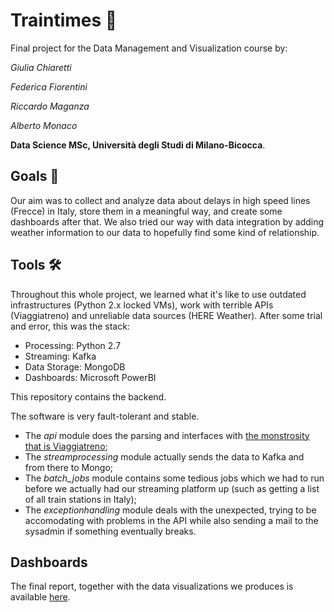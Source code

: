 # Traintimes 🚆

Final project for the Data Management and Visualization course by:

*Giulia Chiaretti*

*Federica Fiorentini*

*Riccardo Maganza*

*Alberto Monaco*

**Data Science MSc, Università degli Studi di Milano-Bicocca**.

## Goals 🎯

Our aim was to collect and analyze data about delays in high speed lines (Frecce) in Italy, store them in a meaningful way, and create some dashboards after that.
We also tried our way with data integration by adding weather information to our data to hopefully find some kind of relationship.

## Tools 🛠

Throughout this whole project, we learned what it's like to use outdated infrastructures (Python 2.x locked VMs), work with terrible APIs (Viaggiatreno) and unreliable data sources (HERE Weather).
After some trial and error, this was the stack:

* Processing: Python 2.7
* Streaming: Kafka
* Data Storage: MongoDB
* Dashboards: Microsoft PowerBI

This repository contains the backend.

The software is very fault-tolerant and stable. 

* The *api* module does the parsing and interfaces with [the monstrosity that is Viaggiatreno](https://medium.com/@albigiu/trenitalia-shock-non-crederete-mai-a-queste-api-painful-14433096502c);
* The *streamprocessing* module actually sends the data to Kafka and from there to Mongo;
* The *batch_jobs* module contains some tedious jobs which we had to run before we actually had our streaming platform up (such as getting a list of all train stations in Italy);
* The *exceptionhandling* module deals with the unexpected, trying to be accomodating with problems in the API while also sending a mail to the sysadmin if something eventually breaks.

## Dashboards

The final report, together with the data visualizations we produces is available [here](https://rmaganza.github.io/dataviz-streamtrains/).
